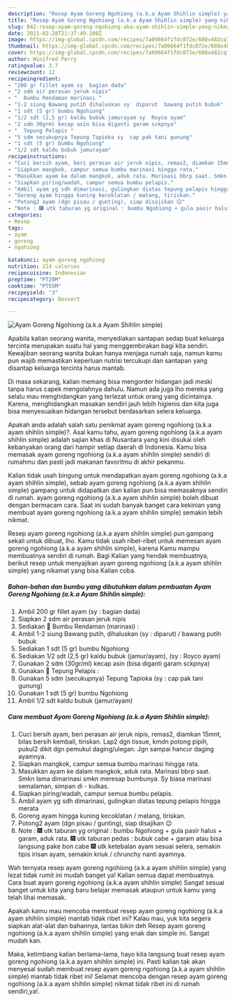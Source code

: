 ```yaml
---
description: "Resep Ayam Goreng Ngohiong (a.k.a Ayam Shihlin simple) yang nikmat dan Mudah Dibuat"
title: "Resep Ayam Goreng Ngohiong (a.k.a Ayam Shihlin simple) yang nikmat dan Mudah Dibuat"
slug: 842-resep-ayam-goreng-ngohiong-aka-ayam-shihlin-simple-yang-nikmat-dan-mudah-dibuat
date: 2021-02-28T21:37:49.108Z
image: https://img-global.cpcdn.com/recipes/7a09664f1fdc072e/680x482cq70/ayam-goreng-ngohiong-aka-ayam-shihlin-simple-foto-resep-utama.jpg
thumbnail: https://img-global.cpcdn.com/recipes/7a09664f1fdc072e/680x482cq70/ayam-goreng-ngohiong-aka-ayam-shihlin-simple-foto-resep-utama.jpg
cover: https://img-global.cpcdn.com/recipes/7a09664f1fdc072e/680x482cq70/ayam-goreng-ngohiong-aka-ayam-shihlin-simple-foto-resep-utama.jpg
author: Winifred Perry
ratingvalue: 3.7
reviewcount: 12
recipeingredient:
- "200 gr fillet ayam sy  bagian dada"
- "2 sdm air perasan jeruk nipis"
- "  Bumbu Rendaman marinasi "
- "1-2 siung Bawang putih dihaluskan sy  diparut  bawang putih bubuk"
- "1 sdt (5 gr) bumbu Ngohiong"
- "1/2 sdt (2,5 gr) kaldu bubuk jamurayam sy  Royco ayam"
- "2 sdm 30grml kecap asin bisa diganti garam sckpnya"
- "  Tepung Pelapis "
- "5 sdm secukupnya Tepung Tapioka sy  cap pak tani gunung"
- "1 sdt (5 gr) bumbu Ngohiong"
- "1/2 sdt kaldu bubuk jamurayam"
recipeinstructions:
- "Cuci bersih ayam, beri perasan air jeruk nipis, remas2, diamkan 15mnt, bilas bersih kembali, tiriskan. Lap2 dgn tissue, kmdn potong pipih, pukul2 dikit dgn pemukul daging/ulegan. Jgn sampai hancur daging ayamnya."
- "Siapkan mangkok, campur semua bumbu marinasi hingga rata."
- "Masukkan ayam ke dalam mangkok, aduk rata. Marinasi bbrp saat. Smkn lama dimarinasi smkn meresap bumbunya. Sy biasa marinasi semalaman, simpan di  kulkas."
- "Siapkan piring/wadah, campur semua bumbu pelapis."
- "Ambil ayam yg sdh dimarinasi, gulingkan diatas tepung pelapis hingga merata"
- "Goreng ayam hingga kuning kecoklatan / matang, tiriskan."
- "Potong2 ayam (dgn pisau / gunting), siap disajikan 😉"
- "Note : 🎆 utk taburan yg original : bumbu Ngohiong + gula pasir halus + garam, aduk rata. 🎆 utk taburan pedas : bubuk cabe + garam atau bisa langsung pake bon cabe 🎆 utk ketebalan ayam sesuai selera, semakin tipis irisan ayam, semakin kriuk / chrunchy nanti ayamnya."
categories:
- Resep
tags:
- ayam
- goreng
- ngohiong

katakunci: ayam goreng ngohiong 
nutrition: 214 calories
recipecuisine: Indonesian
preptime: "PT20M"
cooktime: "PT55M"
recipeyield: "3"
recipecategory: Dessert

---
```



![Ayam Goreng Ngohiong (a.k.a Ayam Shihlin simple)](https://img-global.cpcdn.com/recipes/7a09664f1fdc072e/680x482cq70/ayam-goreng-ngohiong-aka-ayam-shihlin-simple-foto-resep-utama.jpg)

Apabila kalian seorang wanita, menyediakan santapan sedap buat keluarga tercinta merupakan suatu hal yang menggembirakan bagi kita sendiri. Kewajiban seorang  wanita bukan hanya menjaga rumah saja, namun kamu pun wajib memastikan keperluan nutrisi tercukupi dan santapan yang disantap keluarga tercinta harus mantab.

Di masa  sekarang, kalian memang bisa mengorder hidangan jadi meski tanpa harus capek mengolahnya dahulu. Namun ada juga lho mereka yang selalu mau menghidangkan yang terlezat untuk orang yang dicintainya. Karena, menghidangkan masakan sendiri jauh lebih higienis dan kita juga bisa menyesuaikan hidangan tersebut berdasarkan selera keluarga. 



Apakah anda adalah salah satu penikmat ayam goreng ngohiong (a.k.a ayam shihlin simple)?. Asal kamu tahu, ayam goreng ngohiong (a.k.a ayam shihlin simple) adalah sajian khas di Nusantara yang kini disukai oleh kebanyakan orang dari hampir setiap daerah di Indonesia. Kamu bisa memasak ayam goreng ngohiong (a.k.a ayam shihlin simple) sendiri di rumahmu dan pasti jadi makanan favoritmu di akhir pekanmu.

Kalian tidak usah bingung untuk mendapatkan ayam goreng ngohiong (a.k.a ayam shihlin simple), sebab ayam goreng ngohiong (a.k.a ayam shihlin simple) gampang untuk didapatkan dan kalian pun bisa memasaknya sendiri di rumah. ayam goreng ngohiong (a.k.a ayam shihlin simple) boleh dibuat dengan bermacam cara. Saat ini sudah banyak banget cara kekinian yang membuat ayam goreng ngohiong (a.k.a ayam shihlin simple) semakin lebih nikmat.

Resep ayam goreng ngohiong (a.k.a ayam shihlin simple) pun gampang sekali untuk dibuat, lho. Kamu tidak usah ribet-ribet untuk memesan ayam goreng ngohiong (a.k.a ayam shihlin simple), karena Kamu mampu membuatnya sendiri di rumah. Bagi Kalian yang hendak membuatnya, berikut resep untuk menyajikan ayam goreng ngohiong (a.k.a ayam shihlin simple) yang nikamat yang bisa Kalian coba.

<!--inarticleads1-->

##### Bahan-bahan dan bumbu yang dibutuhkan dalam pembuatan Ayam Goreng Ngohiong (a.k.a Ayam Shihlin simple):

1. Ambil 200 gr fillet ayam (sy : bagian dada)
1. Siapkan 2 sdm air perasan jeruk nipis
1. Sediakan  🌠 Bumbu Rendaman (marinasi) :
1. Ambil 1-2 siung Bawang putih, dihaluskan (sy : diparut) / bawang putih bubuk
1. Sediakan 1 sdt (5 gr) bumbu Ngohiong
1. Sediakan 1/2 sdt (2,5 gr) kaldu bubuk (jamur/ayam), (sy : Royco ayam)
1. Gunakan 2 sdm (30gr/ml) kecap asin (bisa diganti garam sckpnya)
1. Gunakan  🌠 Tepung Pelapis :
1. Gunakan 5 sdm (secukupnya) Tepung Tapioka (sy : cap pak tani gunung)
1. Gunakan 1 sdt (5 gr) bumbu Ngohiong
1. Ambil 1/2 sdt kaldu bubuk (jamur/ayam)




<!--inarticleads2-->

##### Cara membuat Ayam Goreng Ngohiong (a.k.a Ayam Shihlin simple):

1. Cuci bersih ayam, beri perasan air jeruk nipis, remas2, diamkan 15mnt, bilas bersih kembali, tiriskan. Lap2 dgn tissue, kmdn potong pipih, pukul2 dikit dgn pemukul daging/ulegan. Jgn sampai hancur daging ayamnya.
1. Siapkan mangkok, campur semua bumbu marinasi hingga rata.
1. Masukkan ayam ke dalam mangkok, aduk rata. Marinasi bbrp saat. Smkn lama dimarinasi smkn meresap bumbunya. Sy biasa marinasi semalaman, simpan di -  kulkas.
1. Siapkan piring/wadah, campur semua bumbu pelapis.
1. Ambil ayam yg sdh dimarinasi, gulingkan diatas tepung pelapis hingga merata
1. Goreng ayam hingga kuning kecoklatan / matang, tiriskan.
1. Potong2 ayam (dgn pisau / gunting), siap disajikan 😉
1. Note : 🎆 utk taburan yg original : bumbu Ngohiong + gula pasir halus + garam, aduk rata. 🎆 utk taburan pedas : bubuk cabe + garam atau bisa langsung pake bon cabe 🎆 utk ketebalan ayam sesuai selera, semakin tipis irisan ayam, semakin kriuk / chrunchy nanti ayamnya.




Wah ternyata resep ayam goreng ngohiong (a.k.a ayam shihlin simple) yang lezat tidak rumit ini mudah banget ya! Kalian semua dapat membuatnya. Cara buat ayam goreng ngohiong (a.k.a ayam shihlin simple) Sangat sesuai banget untuk kita yang baru belajar memasak ataupun untuk kamu yang telah lihai memasak.

Apakah kamu mau mencoba membuat resep ayam goreng ngohiong (a.k.a ayam shihlin simple) mantab tidak ribet ini? Kalau mau, yuk kita segera siapkan alat-alat dan bahannya, lantas bikin deh Resep ayam goreng ngohiong (a.k.a ayam shihlin simple) yang enak dan simple ini. Sangat mudah kan. 

Maka, ketimbang kalian berlama-lama, hayo kita langsung buat resep ayam goreng ngohiong (a.k.a ayam shihlin simple) ini. Pasti kalian tak akan menyesal sudah membuat resep ayam goreng ngohiong (a.k.a ayam shihlin simple) mantab tidak ribet ini! Selamat mencoba dengan resep ayam goreng ngohiong (a.k.a ayam shihlin simple) nikmat tidak ribet ini di rumah sendiri,ya!.

